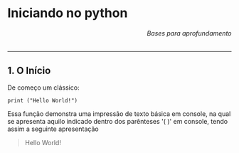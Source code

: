 # Iniciando no python
<h6 style="text-align:right;">Bases para aprofundamento</h6>

---

## 1. O Início

De começo um clássico:

```
print ("Hello World!")
```

Essa função demonstra uma impressão de texto básica em console, na qual se apresenta aquilo indicado dentro dos parênteses '( )' em console, tendo assim a seguinte apresentação

>Hello World!

